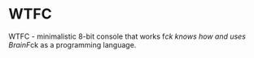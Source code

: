 # WTFC
WTFC - minimalistic 8-bit console that works f*ck knows how and uses BrainF*ck as a programming language.
